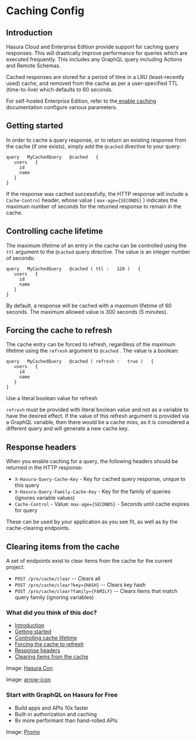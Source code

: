 # Caching Config

## Introduction​

Hasura Cloud and Enterprise Edition provide support for caching query responses. This will drastically improve
performance for queries which are executed frequently. This includes any GraphQL query including Actions and Remote
Schemas.

Cached responses are stored for a period of time in a LRU (least-recently used) cache, and removed from the cache as per
a user-specified TTL (time-to-live) which defaults to 60 seconds.

For self-hosted Enterprise Edition, refer to the[ enable caching ](https://hasura.io/docs/latest/caching/enterprise-caching/)documentation
configure
various parameters.

## Getting started​

In order to cache a query response, or to return an existing response from the cache (if one exists), simply add the `@cached` directive to your query:

```
query   MyCachedQuery   @cached   {
   users   {
     id
     name
   }
}
```

If the response was cached successfully, the HTTP response will include a `Cache-Control` header, whose value
( `max-age={SECONDS}` ) indicates the maximum number of seconds for the returned response to remain in the cache.

## Controlling cache lifetime​

The maximum lifetime of an entry in the cache can be controlled using the `ttl` argument to the `@cached` query
directive. The value is an integer number of seconds:

```
query   MyCachedQuery   @cached ( ttl :   120 )   {
   users   {
     id
     name
   }
}
```

By default, a response will be cached with a maximum lifetime of 60 seconds. The maximum allowed value is 300 seconds (5
minutes).

## Forcing the cache to refresh​

The cache entry can be forced to refresh, regardless of the maximum lifetime using the `refresh` argument to `@cached` .
The value is a boolean:

```
query   MyCachedQuery   @cached ( refresh :   true )   {
   users   {
     id
     name
   }
}
```

Use a literal boolean value for refresh

 `refresh` must be provided with literal boolean value and not as a variable to
have the desired effect. If the value of this refresh argument is provided via a
GraphQL variable, then there would be a cache miss, as it is considered a
different query and will generate a new cache key.

## Response headers​

When you enable caching for a query, the following headers should be returned in the HTTP response:

- `X-Hasura-Query-Cache-Key` - Key for cached query response, unique to this query
- `X-Hasura-Query-Family-Cache-Key` - Key for the family of queries (ignores variable values)
- `Cache-Control` - Value: `max-age={SECONDS}` - Seconds until cache expires for query


These can be used by your application as you see fit, as well as by the cache-clearing endpoints.

## Clearing items from the cache​

A set of endpoints exist to clear items from the cache for the current project:

- `POST /pro/cache/clear` -- Clears all
- `POST /pro/cache/clear?key={HASH}` -- Clears key hash
- `POST /pro/cache/clear?family={FAMILY}` -- Clears items that match query family (ignoring variables)


### What did you think of this doc?

- [ Introduction ](https://hasura.io/docs/latest/caching/caching-config/#controlling-cache-lifetime/#introduction)
- [ Getting started ](https://hasura.io/docs/latest/caching/caching-config/#controlling-cache-lifetime/#getting-started)
- [ Controlling cache lifetime ](https://hasura.io/docs/latest/caching/caching-config/#controlling-cache-lifetime/#controlling-cache-lifetime)
- [ Forcing the cache to refresh ](https://hasura.io/docs/latest/caching/caching-config/#controlling-cache-lifetime/#forcing-the-cache-to-refresh)
- [ Response headers ](https://hasura.io/docs/latest/caching/caching-config/#controlling-cache-lifetime/#response-headers)
- [ Clearing items from the cache ](https://hasura.io/docs/latest/caching/caching-config/#controlling-cache-lifetime/#clearing-items-from-the-cache)


Image: [ Hasura Con ](https://res.cloudinary.com/dh8fp23nd/image/upload/v1686154570/hasura-con-2023/has-con-light-date_r2a2ud.png)

Image: [ arrow-icon ](https://res.cloudinary.com/dh8fp23nd/image/upload/v1683723549/main-web/chevron-right_ldbi7d.png)

### Start with GraphQL on Hasura for Free

- Build apps and APIs 10x faster
- Built-in authorization and caching
- 8x more performant than hand-rolled APIs


Image: [ Promo ](https://hasura.io/docs/assets/images/hasura-free-ff60e409244e0ea12b5a3045d1a9096b.png)